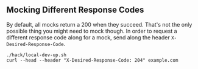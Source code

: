 ## Mocking Different Response Codes

By default, all mocks return a 200 when they succeed. That's not the only
possible thing you might need to mock though. In order to request a different
response code along for a mock, send along the header
`X-Desired-Response-Code`.

```
./hack/local-dev-up.sh
curl --head --header "X-Desired-Response-Code: 204" example.com
```

